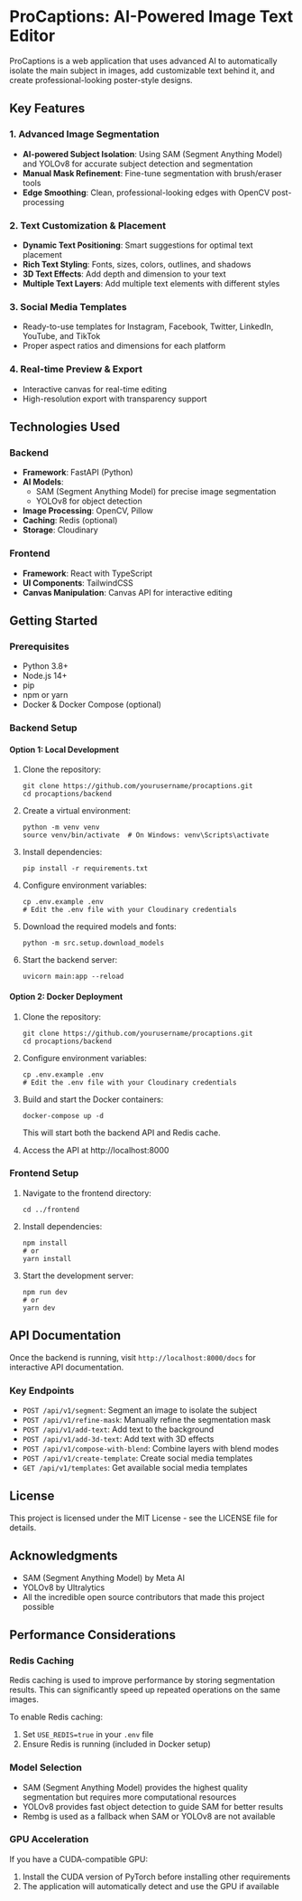 # ProCaptions: AI-Powered Image Text Editor

ProCaptions is a web application that uses advanced AI to automatically isolate the main subject in images, add customizable text behind it, and create professional-looking poster-style designs.

## Key Features

### 1. Advanced Image Segmentation
- **AI-powered Subject Isolation**: Using SAM (Segment Anything Model) and YOLOv8 for accurate subject detection and segmentation
- **Manual Mask Refinement**: Fine-tune segmentation with brush/eraser tools
- **Edge Smoothing**: Clean, professional-looking edges with OpenCV post-processing

### 2. Text Customization & Placement
- **Dynamic Text Positioning**: Smart suggestions for optimal text placement
- **Rich Text Styling**: Fonts, sizes, colors, outlines, and shadows
- **3D Text Effects**: Add depth and dimension to your text
- **Multiple Text Layers**: Add multiple text elements with different styles

### 3. Social Media Templates
- Ready-to-use templates for Instagram, Facebook, Twitter, LinkedIn, YouTube, and TikTok
- Proper aspect ratios and dimensions for each platform

### 4. Real-time Preview & Export
- Interactive canvas for real-time editing
- High-resolution export with transparency support

## Technologies Used

### Backend
- **Framework**: FastAPI (Python)
- **AI Models**:
  - SAM (Segment Anything Model) for precise image segmentation
  - YOLOv8 for object detection
- **Image Processing**: OpenCV, Pillow
- **Caching**: Redis (optional)
- **Storage**: Cloudinary

### Frontend
- **Framework**: React with TypeScript
- **UI Components**: TailwindCSS
- **Canvas Manipulation**: Canvas API for interactive editing

## Getting Started

### Prerequisites
- Python 3.8+
- Node.js 14+
- pip
- npm or yarn
- Docker & Docker Compose (optional)

### Backend Setup

#### Option 1: Local Development

1. Clone the repository:
   ```
   git clone https://github.com/yourusername/procaptions.git
   cd procaptions/backend
   ```

2. Create a virtual environment:
   ```
   python -m venv venv
   source venv/bin/activate  # On Windows: venv\Scripts\activate
   ```

3. Install dependencies:
   ```
   pip install -r requirements.txt
   ```

4. Configure environment variables:
   ```
   cp .env.example .env
   # Edit the .env file with your Cloudinary credentials
   ```

5. Download the required models and fonts:
   ```
   python -m src.setup.download_models
   ```

6. Start the backend server:
   ```
   uvicorn main:app --reload
   ```

#### Option 2: Docker Deployment

1. Clone the repository:
   ```
   git clone https://github.com/yourusername/procaptions.git
   cd procaptions/backend
   ```

2. Configure environment variables:
   ```
   cp .env.example .env
   # Edit the .env file with your Cloudinary credentials
   ```

3. Build and start the Docker containers:
   ```
   docker-compose up -d
   ```

   This will start both the backend API and Redis cache.

4. Access the API at http://localhost:8000

### Frontend Setup

1. Navigate to the frontend directory:
   ```
   cd ../frontend
   ```

2. Install dependencies:
   ```
   npm install
   # or
   yarn install
   ```

3. Start the development server:
   ```
   npm run dev
   # or
   yarn dev
   ```

## API Documentation

Once the backend is running, visit `http://localhost:8000/docs` for interactive API documentation.

### Key Endpoints

- `POST /api/v1/segment`: Segment an image to isolate the subject
- `POST /api/v1/refine-mask`: Manually refine the segmentation mask
- `POST /api/v1/add-text`: Add text to the background
- `POST /api/v1/add-3d-text`: Add text with 3D effects
- `POST /api/v1/compose-with-blend`: Combine layers with blend modes
- `POST /api/v1/create-template`: Create social media templates
- `GET /api/v1/templates`: Get available social media templates

## License

This project is licensed under the MIT License - see the LICENSE file for details.

## Acknowledgments

- SAM (Segment Anything Model) by Meta AI
- YOLOv8 by Ultralytics
- All the incredible open source contributors that made this project possible

## Performance Considerations

### Redis Caching
Redis caching is used to improve performance by storing segmentation results. This can significantly speed up repeated operations on the same images.

To enable Redis caching:
1. Set `USE_REDIS=true` in your `.env` file
2. Ensure Redis is running (included in Docker setup)

### Model Selection
- SAM (Segment Anything Model) provides the highest quality segmentation but requires more computational resources
- YOLOv8 provides fast object detection to guide SAM for better results
- Rembg is used as a fallback when SAM or YOLOv8 are not available

### GPU Acceleration
If you have a CUDA-compatible GPU:
1. Install the CUDA version of PyTorch before installing other requirements
2. The application will automatically detect and use the GPU if available 